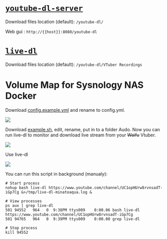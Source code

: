 # [`youtube-dl-server`](https://github.com/manbearwiz/youtube-dl-server)

Download files location (default): `/youtube-dl/`

Web gui : `http://{{host}}:8080/youtube-dl`

# [`live-dl`](https://github.com/sparanoid/live-dl)

Download files location (default): `/youtube-dl/VTuber Recordings`

# Volume Map for Sysnology NAS Docker

Download [config.example.yml](https://github.com/herowinb/live-dl/blob/master/config.example.yml) and rename to config.yml.

<img src="https://i.imgur.com/MTATZ3K.png">

Download [example.sh](https://github.com/herowinb/live-dl/blob/master/Auto/example.sh), edit, rename, put in to a folder Audo. Now you can run live-dl to monitor and download live stream from your <strike>Waifu</strike> Vtuber.

<img src="https://i.imgur.com/CuvMdPr.png">

Use live-dl

<img src="https://i.imgur.com/5uFLJtr.png">

You can run this script in background (manualy):

```shell
# Start process
nohup bash live-dl https://www.youtube.com/channel/UC1opHUrw8rvnsadT-iGp7Cg &>/tmp/live-dl-minatoaqua.log &

# View processes
ps aux | grep live-dl
501 94552   964   0  9:38PM ttys009    0:00.06 bash live-dl https://www.youtube.com/channel/UC1opHUrw8rvnsadT-iGp7Cg
501 94765   964   0  9:39PM ttys009    0:00.00 grep live-dl

# Stop process
kill 94552
```
